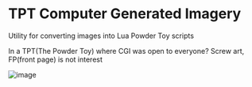 # TPT Computer Generated Imagery
Utility for converting images into Lua Powder Toy scripts

In a TPT(The Powder Toy) where CGI was open to everyone? Screw art, FP(front page) is not interest

![image](https://github.com/uint128-t/TPTCGI/assets/78364645/815ebd06-2ed8-427d-afbe-69c23f8203cf)
